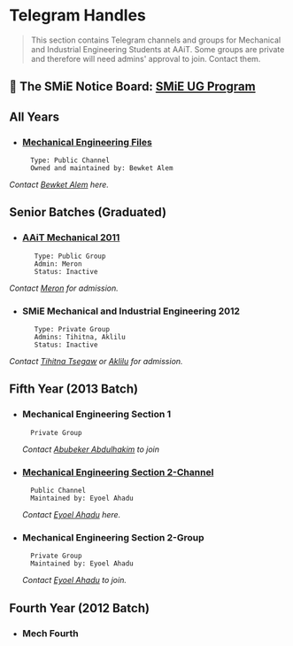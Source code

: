 # Telegram Handles
> This section contains Telegram channels and groups for Mechanical and Industrial Engineering Students at AAiT.
> Some groups are private and therefore will need admins' approval to join. Contact them.



## 📰 The SMiE Notice Board: [SMiE UG Program](https://t.me/joinSMiE) 

## All Years
  - ### [Mechanical Engineering Files](https://t.me/mechanicalengineeringfiles)
          Type: Public Channel
          Owned and maintained by: Bewket Alem
*Contact [Bewket Alem](https://t.me/bewale) here.*

## Senior Batches (Graduated)
  - ### [AAiT Mechanical 2011](https://t.me/MechSectionOne)
           Type: Public Group
           Admin: Meron
           Status: Inactive
*Contact [Meron](https://t.me/Meroooon) for admission.*
  - ### SMiE Mechanical and Industrial Engineering 2012
           Type: Private Group
           Admins: Tihitna, Aklilu
           Status: Inactive
*Contact [Tihitna Tsegaw](https://t.me/Ti076) or [Aklilu](https://t.me/Ak01robot) for admission.*
## Fifth Year (2013 Batch)
  - ###    Mechanical Engineering Section 1
          Private Group
    *Contact [Abubeker Abdulhakim](https://t.me/abuabulkhase) to join*
  - ###    [Mechanical Engineering Section 2-Channel](https://t.me/mech_sec_2_info_center)
          Public Channel
          Maintained by: Eyoel Ahadu
    *Contact [Eyoel Ahadu](https://t.me/birhanetinsae20) here.*
  - ###    Mechanical Engineering Section 2-Group
          Private Group
          Maintained by: Eyoel Ahadu
    *Contact [Eyoel Ahadu](https://t.me/birhanetinsae20) to join.*

## Fourth Year (2012 Batch)
- ### Mech Fourth
